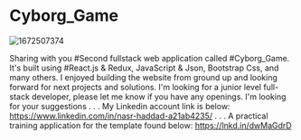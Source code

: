 # Cyborg_Game 
![1672507374](https://user-images.githubusercontent.com/100985360/210193053-58f011e5-1cca-43fa-95e4-ae7434dd2cc2.png)

Sharing with you #Second fullstack web application called #Cyborg_Game. It's built using #React.js & Redux, JavaScript & Json, Bootstrap Css, and many others. I enjoyed building the website from ground up and looking forward for next projects and solutions.
I'm looking for a junior level full-stack developer, please let me know if you have any openings.
I'm looking for your suggestions
.
.
.
My Linkedin account link is below:
https://www.linkedin.com/in/nasr-haddad-a21ab4235/
.
.
.
A practical training application for the template found below:
https://lnkd.in/dwMaGdrD
